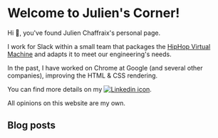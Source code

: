 # Welcome to Julien's Corner!

Hi &#128075;, you've found Julien Chaffraix's personal page.

I work for Slack within a small team that packages the [HipHop Virtual Machine](https://hhvm.com/) and adapts it to meet our engineering's needs.

In the past, I have worked on Chrome at Google (and several other companies), improving the HTML &amp; CSS rendering.

You can find more details on my <a href="https://www.linkedin.com/in/jchaffraix"><img class="icon" src="/style/icons/linkedin.svg" alt="Linkedin icon"></img></a>.

All opinions on this website are my own.

## Blog posts


